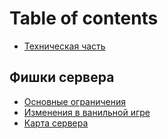 # Table of contents

* [Техническая часть](README.md)

## Фишки сервера <a href="#features" id="features"></a>

* [Основные ограничения](features/info.md)
* [Изменения в ванильной игре](features/small_features.md)
* [Карта сервера](features/map.md)
